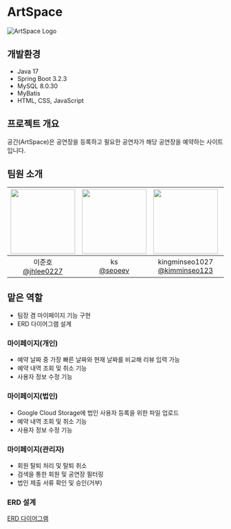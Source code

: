 # ArtSpace

![ArtSpace Logo](https://github.com/jhlee0227/ArtSpace/blob/main/ArtSpace/src/main/resources/static/img/logo_text.png)

## 개발환경
* Java 17
* Spring Boot 3.2.3
* MySQL 8.0.30
* MyBatis
* HTML, CSS, JavaScript

## 프로젝트 개요
공간(ArtSpace)은 공연장을 등록하고 필요한 공연자가 해당 공연장을 예약하는 사이트입니다.

## 팀원 소개
| <img src="https://avatars.githubusercontent.com/u/161573822?v=4" width="150" height="150"/> | <img src="https://avatars.githubusercontent.com/u/112747135?v=4" width="150" height="150"/> | <img src="https://avatars.githubusercontent.com/u/161282676?v=4" width="150" height="150"/> | <img src="https://avatars.githubusercontent.com/u/161573872?v=4" width="150" height="150"/> |
|:-:|:-:|:-:|:-:|
| 이준호<br/>[@jhlee0227](https://github.com/jhlee0227) | ks<br/>[@seoeev](https://github.com/seoeev) | kingminseo1027<br/>[@kimminseo123](https://github.com/kimminseo123) | Hannamug<br/>[@Hannamug](https://github.com/Hannamug) |

## 맡은 역할
- 팀장 겸 마이페이지 기능 구현
- ERD 다이어그램 설계
### 마이페이지(개인)
- 예약 날짜 중 가장 빠른 날짜와 현재 날짜를 비교해 리뷰 입력 가능
- 예약 내역 조회 및 취소 기능
- 사용자 정보 수정 기능
### 마이페이지(법인)
- Google Cloud Storage에 법인 사용자 등록을 위한 파일 업로드
- 예약 내역 조회 및 취소 기능
- 사용자 정보 수정 기능
### 마이페이지(관리자)
- 회원 탈퇴 처리 및 탈퇴 취소
- 검색을 통한 회원 및 공연장 필터링
- 법인 제출 서류 확인 및 승인(거부)


### ERD 설계
[ERD 다이어그램](https://www.erdcloud.com/d/ci8oEzfuiXJH4CST2)
